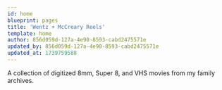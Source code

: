 ```yaml
---
id: home
blueprint: pages
title: 'Wentz + McCreary Reels'
template: home
author: 856d059d-127a-4e90-8593-cabd2475571e
updated_by: 856d059d-127a-4e90-8593-cabd2475571e
updated_at: 1739759588
---
```

A collection of digitized 8mm, Super 8, and VHS movies from my family archives.